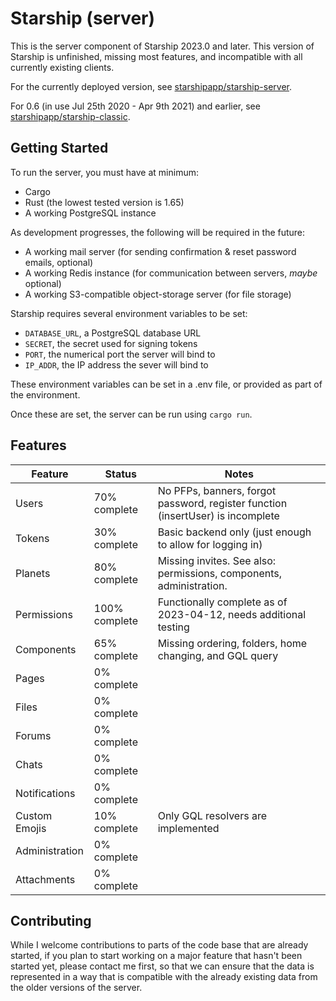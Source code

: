# Starship (server)
This is the server component of Starship 2023.0 and later. This version of Starship is unfinished, missing most features, and incompatible with all currently existing clients.

For the currently deployed version, see [starshipapp/starship-server](https://github.com/starshipapp/starship-server).

For 0.6 (in use Jul 25th 2020 - Apr 9th 2021) and earlier, see [starshipapp/starship-classic](https://github.com/starshipapp/starship-classic).

## Getting Started
To run the server, you must have at minimum:
- Cargo
- Rust (the lowest tested version is 1.65)
- A working PostgreSQL instance

As development progresses, the following will be required in the future:
- A working mail server (for sending confirmation & reset password emails, optional)
- A working Redis instance (for communication between servers, *maybe* optional)
- A working S3-compatible object-storage server (for file storage)

Starship requires several environment variables to be set:
- `DATABASE_URL`, a PostgreSQL database URL
- `SECRET`, the secret used for signing tokens
- `PORT`, the numerical port the server will bind to
- `IP_ADDR`, the IP address the sever will bind to

These environment variables can be set in a .env file, or provided as part of the environment.

Once these are set, the server can be run using `cargo run`.

## Features
| Feature        | Status        | Notes                                                                           |
|----------------|---------------|---------------------------------------------------------------------------------|
| Users          | 70% complete  | No PFPs, banners, forgot password, register function (insertUser) is incomplete |
| Tokens         | 30% complete  | Basic backend only (just enough to allow for logging in)                        |
| Planets        | 80% complete  | Missing invites. See also: permissions, components, administration.             |
| Permissions    | 100% complete | Functionally complete as of 2023-04-12, needs additional testing                |
| Components     | 65% complete  | Missing ordering, folders, home changing, and GQL query                         |
| Pages          | 0% complete   |                                                                                 |
| Files          | 0% complete   |                                                                                 |
| Forums         | 0% complete   |                                                                                 |
| Chats          | 0% complete   |                                                                                 |
| Notifications  | 0% complete   |                                                                                 |
| Custom Emojis  | 10% complete  | Only GQL resolvers are implemented                                              |
| Administration | 0% complete   |                                                                                 |
| Attachments    | 0% complete   |                                                                                 |

## Contributing
While I welcome contributions to parts of the code base that are already started, if you plan to start working on a major feature that hasn't been started yet, please contact me first, so that we can ensure that the data is represented in a way that is compatible with the already existing data from the older versions of the server.
